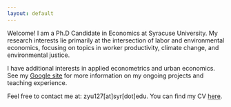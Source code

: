 ```yaml
---
layout: default
---
```


<!-- Text can be **bold**, _italic_, or ~~strikethrough~~. -->

<!-- # Header 1 -->

<!-- ## Header 2

> This is a blockquote following a header.
>
> When something is important enough, you do it even if the odds are not in your favor. -->

Welcome! I am a Ph.D Candidate in Economics at Syracuse University. My research interests lie primarily at the intersection of labor and environmental economics, focusing on topics in worker productivity, climate change, and environmental justice. 

I have additional interests in applied econometrics and urban economics. See my [Google site](https://sites.google.com/view/zhanhanyu) for more information on my ongoing projects and teaching experience.

Feel free to contact me at: zyu127[at]syr[dot]edu. You can find my CV [here](https://yuzhanhan.github.io/Job-Market/CV_ZhanhanYu.pdf).

